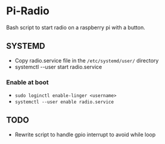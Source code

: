 # Pi-Radio
Bash script to start radio on a raspberry pi with a button. 

## SYSTEMD

- Copy radio.service file in the `/etc/systemd/user/` directory
- systemctl --user start radio.service

### Enable at boot

- `sudo loginctl enable-linger <username>`
- `systemctl --user enable radio.service`

## TODO

- Rewrite script to handle gpio interrupt to avoid while loop
